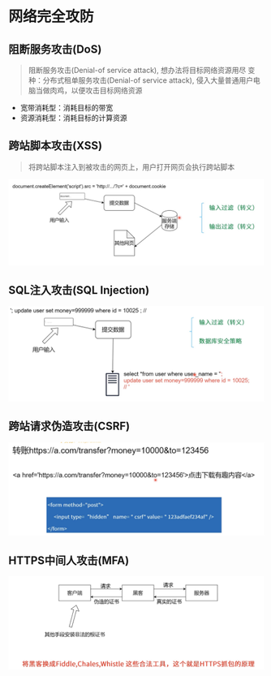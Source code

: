 # 网络完全攻防

## 阻断服务攻击(DoS)

> 阻断服务攻击(Denial-of service attack), 想办法将目标网络资源用尽
> 变种：分布式租单服务攻击(Denial-of service attack), 侵入大量普通用户电脑当做肉鸡，以便攻击目标网络资源

+ 宽带消耗型：消耗目标的带宽
+ 资源消耗型：消耗目标的计算资源

## 跨站脚本攻击(XSS)

> 将跨站脚本注入到被攻击的网页上，用户打开网页会执行跨站脚本

![](assets/07_01.jpg)

## SQL注入攻击(SQL Injection)

![](assets/07_02.jpg)

## 跨站请求伪造攻击(CSRF)

![](assets/07_03.jpg)

## HTTPS中间人攻击(MFA)

![](assets/07_04.jpg)